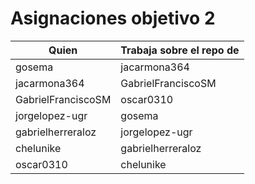 # Asignaciones objetivo 2

| Quien              | Trabaja sobre el repo de |
|--------------------|--------------------------|
| gosema             | jacarmona364             |
| jacarmona364       | GabrielFranciscoSM       |
| GabrielFranciscoSM | oscar0310                |
| jorgelopez-ugr     | gosema                   |
| gabrielherreraloz  | jorgelopez-ugr           |
| chelunike          | gabrielherreraloz        |
| oscar0310          | chelunike                |



